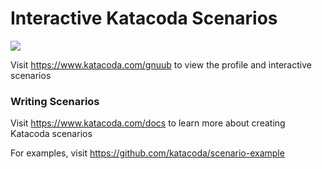 # Interactive Katacoda Scenarios

[![](http://shields.katacoda.com/katacoda/gnuub/count.svg)](https://www.katacoda.com/gnuub "Get your profile on Katacoda.com")

Visit https://www.katacoda.com/gnuub to view the profile and interactive scenarios

### Writing Scenarios
Visit https://www.katacoda.com/docs to learn more about creating Katacoda scenarios

For examples, visit https://github.com/katacoda/scenario-example
